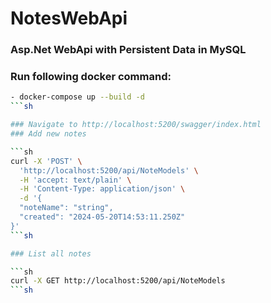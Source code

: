 # NotesWebApi
### Asp.Net WebApi with Persistent Data in MySQL
### Run following docker command:

```sh
- docker-compose up --build -d
```sh

### Navigate to http://localhost:5200/swagger/index.html
### Add new notes

```sh
curl -X 'POST' \
  'http://localhost:5200/api/NoteModels' \
  -H 'accept: text/plain' \
  -H 'Content-Type: application/json' \
  -d '{
  "noteName": "string",
  "created": "2024-05-20T14:53:11.250Z"
}'
```sh

### List all notes

```sh
curl -X GET http://localhost:5200/api/NoteModels
```sh
